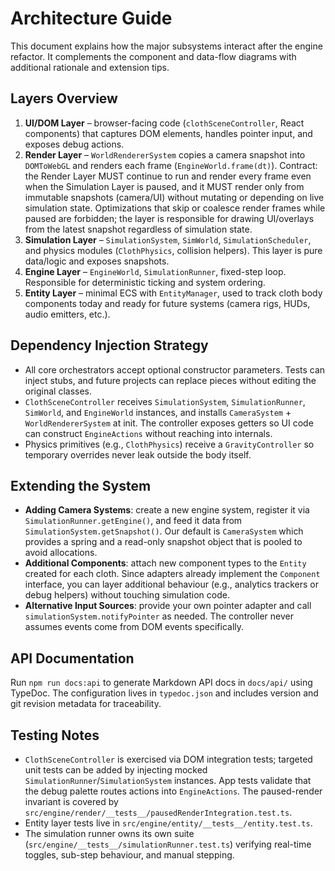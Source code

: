 # Architecture Guide

This document explains how the major subsystems interact after the engine refactor. It complements
the component and data-flow diagrams with additional rationale and extension tips.


## Layers Overview

1. **UI/DOM Layer** – browser-facing code (`clothSceneController`, React components) that captures
   DOM elements, handles pointer input, and exposes debug actions.
2. **Render Layer** – `WorldRendererSystem` copies a camera snapshot into `DOMToWebGL` and renders
   each frame (`EngineWorld.frame(dt)`). Contract: the Render Layer MUST continue to run and render
   every frame even when the Simulation Layer is paused, and it MUST render only from immutable
   snapshots (camera/UI) without mutating or depending on live simulation state. Optimizations that
   skip or coalesce render frames while paused are forbidden; the layer is responsible for drawing
   UI/overlays from the latest snapshot regardless of simulation state.
3. **Simulation Layer** – `SimulationSystem`, `SimWorld`, `SimulationScheduler`, and physics modules
   (`ClothPhysics`, collision helpers). This layer is pure data/logic and exposes snapshots.
4. **Engine Layer** – `EngineWorld`, `SimulationRunner`, fixed-step loop. Responsible for deterministic
   ticking and system ordering.
5. **Entity Layer** – minimal ECS with `EntityManager`, used to track cloth body components today and
   ready for future systems (camera rigs, HUDs, audio emitters, etc.).


## Dependency Injection Strategy

- All core orchestrators accept optional constructor parameters. Tests can inject stubs, and future
  projects can replace pieces without editing the original classes.
- `ClothSceneController` receives `SimulationSystem`, `SimulationRunner`, `SimWorld`, and `EngineWorld`
  instances, and installs `CameraSystem` + `WorldRendererSystem` at init. The controller exposes
  getters so UI code can construct `EngineActions` without reaching into internals.
- Physics primitives (e.g., `ClothPhysics`) receive a `GravityController` so temporary overrides never
  leak outside the body itself.


## Extending the System

- **Adding Camera Systems**: create a new engine system, register it via `SimulationRunner.getEngine()`,
  and feed it data from `SimulationSystem.getSnapshot()`. Our default is `CameraSystem` which provides
  a spring and a read-only snapshot object that is pooled to avoid allocations.
- **Additional Components**: attach new component types to the `Entity` created for each cloth. Since
  adapters already implement the `Component` interface, you can layer additional behaviour (e.g.,
  analytics trackers or debug helpers) without touching simulation code.
- **Alternative Input Sources**: provide your own pointer adapter and call `simulationSystem.notifyPointer`
  as needed. The controller never assumes events come from DOM events specifically.


## API Documentation

Run `npm run docs:api` to generate Markdown API docs in `docs/api/` using TypeDoc. The configuration lives
in `typedoc.json` and includes version and git revision metadata for traceability.


## Testing Notes

- `ClothSceneController` is exercised via DOM integration tests; targeted unit tests can be added by
  injecting mocked `SimulationRunner`/`SimulationSystem` instances. App tests validate that the debug
  palette routes actions into `EngineActions`. The paused-render invariant is covered by
  `src/engine/render/__tests__/pausedRenderIntegration.test.ts`.
- Entity layer tests live in `src/engine/entity/__tests__/entity.test.ts`.
- The simulation runner owns its own suite (`src/engine/__tests__/simulationRunner.test.ts`) verifying
  real-time toggles, sub-step behaviour, and manual stepping.
